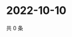 # 2022-10-10

共 0 条

<!-- BEGIN WEIBO -->
<!-- 最后更新时间 Mon Oct 10 2022 09:54:16 GMT+0800 (China Standard Time) -->

<!-- END WEIBO -->
